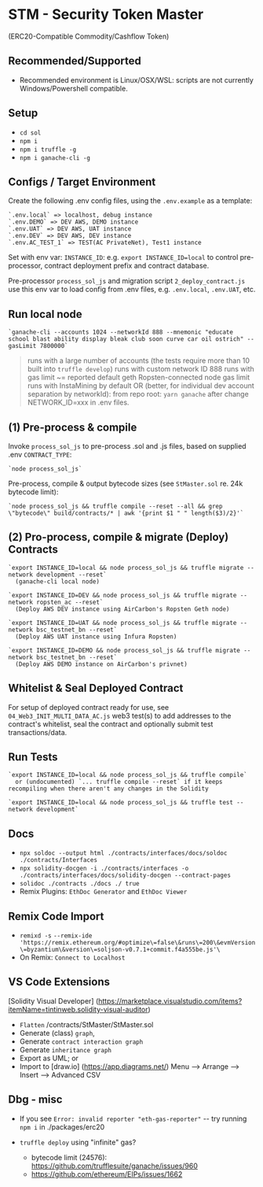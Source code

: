 # STM - Security Token Master
  (ERC20-Compatible Commodity/Cashflow Token)
<!-- Kyle Wilson -->
## Recommended/Supported

- Recommended environment is Linux/OSX/WSL: scripts are not currently Windows/Powershell compatible.

## Setup

- `cd sol`
- `npm i`
- `npm i truffle -g`
- `npm i ganache-cli -g`

## Configs / Target Environment

Create the following .env config files, using the `.env.example` as a template:

    `.env.local` => localhost, debug instance
    `.env.DEMO` => DEV AWS, DEMO instance
    `.env.UAT` => DEV AWS, UAT instance
    `.env.DEV` => DEV AWS, DEV instance
    `.env.AC_TEST_1` => TEST(AC PrivateNet), Test1 instance

Set with env var: `INSTANCE_ID`: e.g. `export INSTANCE_ID=local` to control pre-processor, contract deployment prefix and contract database.

Pre-processor `process_sol_js` and migration script `2_deploy_contract.js` use this env var to load config from .env files, e.g. `.env.local`, `.env.UAT`, etc.

## Run local node

    `ganache-cli --accounts 1024 --networkId 888 --mnemonic "educate school blast ability display bleak club soon curve car oil ostrich" --gasLimit 7800000`

  > runs with a large number of accounts (the tests require more than 10 built into `truffle develop`)
  > runs with custom network ID 888
  > runs with gas limit ~= reported default geth Ropsten-connected node gas limit
  > runs with InstaMining by default
  > OR (better, for individual dev account separation by networkId): from repo root: `yarn ganache` after change NETWORK_ID=xxx in .env files.

## (1) Pre-process & compile

Invoke `process_sol_js` to pre-process .sol and .js files, based on supplied .env `CONTRACT_TYPE`:

    `node process_sol_js`

Pre-process, compile & output bytecode sizes (see `StMaster.sol` re. 24k bytecode limit):

    `node process_sol_js && truffle compile --reset --all && grep \"bytecode\" build/contracts/* | awk '{print $1 " " length($3)/2}'`

## (2) Pro-process, compile & migrate (Deploy) Contracts

    `export INSTANCE_ID=local && node process_sol_js && truffle migrate --network development --reset`
      (ganache-cli local node)

    `export INSTANCE_ID=DEV && node process_sol_js && truffle migrate --network ropsten_ac --reset`
      (Deploy AWS DEV instance using AirCarbon's Ropsten Geth node)

    `export INSTANCE_ID=UAT && node process_sol_js && truffle migrate --network bsc_testnet_bn --reset`
      (Deploy AWS UAT instance using Infura Ropsten)

    `export INSTANCE_ID=DEMO && node process_sol_js && truffle migrate --network bsc_testnet_bn --reset`
      (Deploy AWS DEMO instance on AirCarbon's privnet)

## Whitelist & Seal Deployed Contract

For setup of deployed contract ready for use, see `04_Web3_INIT_MULTI_DATA_AC.js` web3 test(s) to add addresses to the contract's whitelist, seal the contract and optionally submit test transactions/data.

## Run Tests

    `export INSTANCE_ID=local && node process_sol_js && truffle compile`
      or (undocumented) `... truffle compile --reset` if it keeps recompiling when there aren't any changes in the Solidity

    `export INSTANCE_ID=local && node process_sol_js && truffle test --network development`

## Docs

- `npx soldoc --output html ./contracts/interfaces/docs/soldoc ./contracts/Interfaces`
- `npx solidity-docgen -i ./contracts/interfaces -o ./contracts/interfaces/docs/solidity-docgen --contract-pages`
- `solidoc ./contracts ./docs ./ true`
- Remix Plugins: `EthDoc Generator` and `EthDoc Viewer`

## Remix Code Import

- `remixd -s` <AbsolutePathToSmartContractFolder> `--remix-ide 'https://remix.ethereum.org/#optimize\=false\&runs\=200\&evmVersion\=byzantium\&version\=soljson-v0.7.1+commit.f4a555be.js'\`
- On Remix: `Connect to Localhost`

## VS Code Extensions

[Solidity Visual Developer] (https://marketplace.visualstudio.com/items?itemName=tintinweb.solidity-visual-auditor)

- `Flatten` /contracts/StMaster/StMaster.sol
- Generate (class) `graph`,
- Generate `contract interaction graph`
- Generate `inheritance graph`
- Export as UML; or
- Import to [draw.io] (https://app.diagrams.net/) Menu --> Arrange --> Insert --> Advanced CSV

## Dbg - misc

- If you see `Error: invalid reporter "eth-gas-reporter"` -- try running `npm i` in ./packages/erc20

- `truffle deploy` using "infinite" gas?
  *  bytecode limit (24576): https://github.com/trufflesuite/ganache/issues/960
  *  https://github.com/ethereum/EIPs/issues/1662


